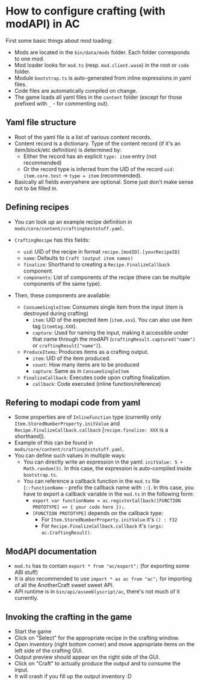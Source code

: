 # How to configure crafting (with modAPI) in AC
First some basic things about mod loading:
* Mods are located in the `bin/data/mods` folder. Each folder corresponds to one mod.
* Mod loader looks for `mod.ts` (resp. `mod.client.wasm`) in the root or `code` folder.
* Module `bootstrap.ts` is auto-generated from inline expressions in yaml files.
* Code files are automatically compiled on change.
* The game loads all yaml files in the `content` folder (except for those prefixed with `_` - for commenting out).

## Yaml file structure
* Root of the yaml file is a list of various content records.
* Content record is a dictionary. Type of the content record (if it's an item/block/etc definition) is determined by:
  * Either the record has an explicit `type: item` entry (not recommended)
  * Or the record type is inferred from the UID of the record `uid: item.core.test` -> `type = item` (recommended).
* Basically all fields everywhere are optional. Some just don't make sense not to be filled in.

## Defining recipes
* You can look up an example recipe definition in `mods/core/content/craftingteststuff.yaml`.
* `CraftingRecipe` has this fields:
  * `uid`: UID of the recipe in format `recipe.[modID].[yourRecipeID]`
  * `name`: Defaults to `Craft (output item names)`
  * `finalize`: Shorthand to creating a `Recipe.FinalizeCallback` component.
  * `components`: List of components of the recipe (there can be multiple components of the same type).

* Then, these components are available:
  * `ConsumeSingleItem`: Consumes single item from the input (item is destroyed during crafting)
    * `item`: UID of the expected item (`item.xxx`). You can also use item tag (`itemtag.XXX`).
    * `capture`: Used for naming the input, making it accessible under that name through the modAPI (`craftingResult.captured("name")` or `craftingResult["name"]`).
  * `ProduceItems`: Produces items as a crafting output.
    * `item`: UID of the item produced.
    * `count`: How many items are to be produced
    * `capture`: Same as in `ConsumeSingleItem`
  * `FinalizeCallback`: Executes code upon crafting finalization.
    * `callback`: Code executed (inline function/reference)

## Refering to modapi code from yaml
* Some properties are of `InlineFunction` type (currently only `Item.StoredNumberProperty.initValue` and `Recipe.FinalizeCallback.callback` [`recipe.finalize: XXX` is a shorthand]).
* Example of this can be found in `mods/core/content/craftingteststuff.yaml`.
* You can define such values in multiple ways:
  * You can directly write an expression in the yaml: `initValue: 5 + Math.random(3)`. In this case, the expression is auto-compiled inside `bootstrap.ts`.
  * You can reference a callback function in the `mod.ts` file (`::functionName` - prefix the callback name with `::`). In this case, you have to export a callback variable in the `mod.ts` in the following form:
    * `export var functionName = ac.registerCallback([FUNCTION PROTOTYPE] => { your code here });`.
    * `[FUNCTION PROTOTYPE]` depends on the callback type:
      * For `Item.StoredNumberProperty.initValue` it's `() : f32`
      * For `Recipe.FinalizeCallback.callback` it's `(args: ac.CraftingResult)`.

## ModAPI documentation
* `mod.ts` has to contain `export * from "ac/export";` (for exporting some ABI stuff)
* It is also recommended to use `import * as ac from "ac";` for importing of all the AnotherCraft sweet sweet API.
* API runtime is in `bin/api/assemblyscript/ac`, there's not much of it currently.

## Invoking the crafting in the game
* Start the game
* Click on "Select" for the appropriate recipe in the crafting window.
* Open inventory (right bottom corner) and move appropriate items on the left side of the crafting GUI.
* Output preview should appear on the right side of the GUI.
* Click on "Craft" to actually produce the output and to consume the input.
* It will crash if you fill up the output inventory :D